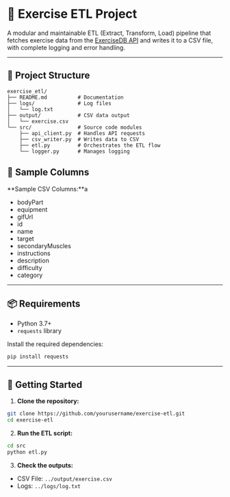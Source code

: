 # 💪 Exercise ETL Project

A modular and maintainable ETL (Extract, Transform, Load) pipeline that fetches exercise data from the [ExerciseDB API](https://rapidapi.com/justin-WFnsXH_t6/api/exercisedb) and writes it to a CSV file, with complete logging and error handling.

---

## 🧱 Project Structure
```
exercise_etl/
├── README.md          # Documentation
├── logs/              # Log files
│   └── log.txt
├── output/            # CSV data output
│   └── exercise.csv
└── src/               # Source code modules
    ├── api_client.py  # Handles API requests
    ├── csv_writer.py  # Writes data to CSV
    ├── etl.py         # Orchestrates the ETL flow
    └── logger.py      # Manages logging
```
## 🧪 Sample Columns
**Sample CSV Columns:**a
- bodyPart
- equipment
- gifUrl
- id
- name
- target
- secondaryMuscles
- instructions
- description
- difficulty
- category

---

## 📦 Requirements
- Python 3.7+
- `requests` library

Install the required dependencies:
```bash
pip install requests
```

---

## 🚀 Getting Started
1. **Clone the repository:**
```bash
git clone https://github.com/yourusername/exercise-etl.git
cd exercise-etl
```

2. **Run the ETL script:**
```bash
cd src
python etl.py
```

3. **Check the outputs:**
- CSV File: `../output/exercise.csv`
- Logs: `../logs/log.txt`



